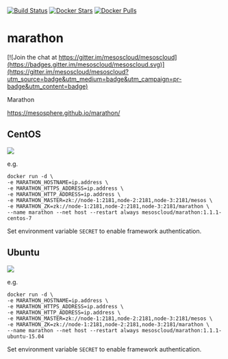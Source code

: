 [![Build Status](https://travis-ci.org/mesoscloud/marathon.svg?branch=master)](https://travis-ci.org/mesoscloud/marathon) [![Docker Stars](https://img.shields.io/docker/stars/mesoscloud/marathon.svg)](https://hub.docker.com/r/mesoscloud/marathon/) [![Docker Pulls](https://img.shields.io/docker/pulls/mesoscloud/marathon.svg)](https://hub.docker.com/r/mesoscloud/marathon/)

# marathon

[![Join the chat at https://gitter.im/mesoscloud/mesoscloud](https://badges.gitter.im/mesoscloud/mesoscloud.svg)](https://gitter.im/mesoscloud/mesoscloud?utm_source=badge&utm_medium=badge&utm_campaign=pr-badge&utm_content=badge)

Marathon

https://mesosphere.github.io/marathon/

## CentOS

[![](https://badge.imagelayers.io/mesoscloud/marathon:1.1.1-centos-7.svg)](https://imagelayers.io/?images=mesoscloud/marathon:1.1.1-centos-7)

e.g.

```
docker run -d \
-e MARATHON_HOSTNAME=ip.address \
-e MARATHON_HTTPS_ADDRESS=ip.address \
-e MARATHON_HTTP_ADDRESS=ip.address \
-e MARATHON_MASTER=zk://node-1:2181,node-2:2181,node-3:2181/mesos \
-e MARATHON_ZK=zk://node-1:2181,node-2:2181,node-3:2181/marathon \
--name marathon --net host --restart always mesoscloud/marathon:1.1.1-centos-7
```

Set environment variable `SECRET` to enable framework authentication.

## Ubuntu

[![](https://badge.imagelayers.io/mesoscloud/marathon:1.1.1-ubuntu-15.04.svg)](https://imagelayers.io/?images=mesoscloud/marathon:1.1.1-ubuntu-15.04)

e.g.

```
docker run -d \
-e MARATHON_HOSTNAME=ip.address \
-e MARATHON_HTTPS_ADDRESS=ip.address \
-e MARATHON_HTTP_ADDRESS=ip.address \
-e MARATHON_MASTER=zk://node-1:2181,node-2:2181,node-3:2181/mesos \
-e MARATHON_ZK=zk://node-1:2181,node-2:2181,node-3:2181/marathon \
--name marathon --net host --restart always mesoscloud/marathon:1.1.1-ubuntu-15.04
```

Set environment variable `SECRET` to enable framework authentication.
